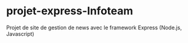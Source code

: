 # projet-express-Infoteam
Projet de site de gestion de news avec le framework Express (Node.js, Javascript)
